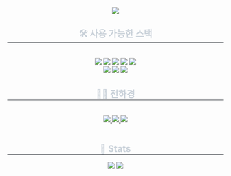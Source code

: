 <div align= "center">
    <img src="https://capsule-render.vercel.app/api?type=waving&color=0:849af0,100:506fed&height=180&text=Computer%20Engineering&animation=twinkling&fontColor=ffffff&fontSize=60" />
    </div>
    <div align= "center">
    <h2 style="border-bottom: 1px solid #21262d; color: #c9d1d9;"> 🛠️ 사용 가능한 스택 </h2> <br> 
    <div style="margin: 0 auto; text-align: center;" align= "center"> <img src="https://img.shields.io/badge/Discord-5865F2?style=for-the-badge&logo=Discord&logoColor=white">
          <img src="https://img.shields.io/badge/C-A8B9CC?style=for-the-badge&logo=C&logoColor=white">
          <img src="https://img.shields.io/badge/Javascript-F7DF1E?style=for-the-badge&logo=Javascript&logoColor=white">
          <img src="https://img.shields.io/badge/Node.js-339933?style=for-the-badge&logo=Node.js&logoColor=white">
          <img src="https://img.shields.io/badge/Prisma-2D3748?style=for-the-badge&logo=Prisma&logoColor=white">
          <br/><img src="https://img.shields.io/badge/Notion-000000?style=for-the-badge&logo=Notion&logoColor=white">
          <img src="https://img.shields.io/badge/Python-3776AB?style=for-the-badge&logo=Python&logoColor=white">
          <img src="https://img.shields.io/badge/MySQL-4479A1?style=for-the-badge&logo=MySQL&logoColor=white">
          </div>
    </div>
    <div align= "center">
    <h2 style="border-bottom: 1px solid #21262d; color: #c9d1d9;"> 🧑‍💻 전하경 </h2> <br> 
    <div align= "center"> <a href=https://velog.io/@kapable0120/posts> <img src="https://img.shields.io/badge/Velog-20C997?style=for-the-badge&logo=Velog&logoColor=white&link=https://velog.io/@kapable0120/posts"> </a>
         <a href=https://minjealife.tistory.com/> <img src="https://img.shields.io/badge/Tistory-000000?style=for-the-badge&logo=Tistory&logoColor=white&link=https://minjealife.tistory.com/"> </a>
         <a href=mailto:jhakyung12@gmail.com> <img src="https://img.shields.io/badge/Gmail-EA4335?style=for-the-badge&logo=Gmail&logoColor=white&link=mailto:jhakyung12@gmail.com"> </a>
          </div>  <br> 
    <div align= "center">  </div> 
    </div>
    <div align= "center"> 
    <h2 style="border-bottom: 1px solid #21262d; color: #c9d1d9;"> 🏅 Stats </h2> <div align= "center"> <img src="https://github-readme-stats.vercel.app/api?username=jeon-hakyung&bg_color=60,7393dd,b09be9&title_color=ffffff&text_color=ffffff"
         /> <img src="https://github-readme-stats.vercel.app/api/top-langs/?username=jeon-hakyung&layout=compact&bg_color=60,7393dd,b09be9&title_color=ffffff&text_color=ffffff"
           /> </div> 
    </div>
    
